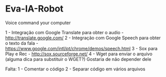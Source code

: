 Eva-IA-Robot
============

Voice command  your computer

1 - Integração com Google Translate para obter o audio - http://translate.google.com/
2 - Integração com Google Speech para obter o texto da fala - https://www.google.com/intl/pt/chrome/demos/speech.html
3 - Sox para Play e Rec - http://sox.sourceforge.net/
4 - Wget para enviar o arquivo (alguma dica para substituir o WGET?) Gostaria de não depender dele

Falta:
1 - Comentar o código
2 - Separar código em vários arquivos 
